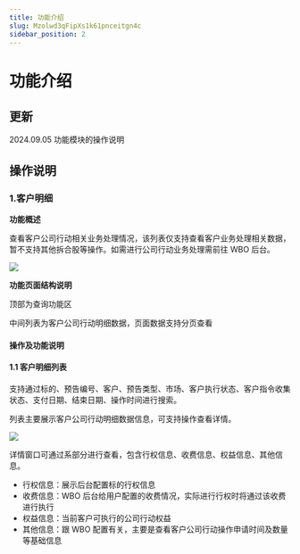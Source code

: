 ```yaml
---
title: 功能介绍
slug: Mzolwd3qFipXs1k61pnceitgn4c
sidebar_position: 2
---
```



# 功能介绍

## 更新

2024.09.05   功能模块的操作说明

## 操作说明

### 1.客户明细

<b>功能概述</b>

查看客户公司行动相关业务处理情况，该列表仅支持查看客户业务处理相关数据，暂不支持其他拆合股等操作。如需进行公司行动业务处理需前往 WBO 后台。

<img src="/assets/L1v3bUW7UotZbkx8X7NcgOqonqf.png" src-width="2866" src-height="1734" align="center"/>

<b>功能页面结构说明</b>

顶部为查询功能区

中间列表为客户公司行动明细数据，页面数据支持分页查看

#### <b>操作及功能说明</b>

#### 1.1 客户明细列表

支持通过标的、预告编号、客户、预告类型、市场、客户执行状态、客户指令收集状态、支付日期、结束日期、操作时间进行搜索。

列表主要展示客户公司行动明细数据信息，可支持操作查看详情。

<img src="/assets/OimGb67T1oEjnRxQvxDcT47Vnvb.png" src-width="2866" src-height="1738" align="center"/>

详情窗口可通过系部分进行查看，包含行权信息、收费信息、权益信息、其他信息。

- 行权信息：展示后台配置标的行权信息
- 收费信息：WBO 后台给用户配置的收费情况，实际进行行权时将通过该收费进行执行
- 权益信息：当前客户可执行的公司行动权益
- 其他信息：跟 WBO 配置有关，主要是查看客户公司行动操作申请时间及数量等基础信息

